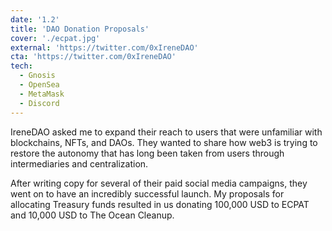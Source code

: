 ```yaml
---
date: '1.2'
title: 'DAO Donation Proposals'
cover: './ecpat.jpg'
external: 'https://twitter.com/0xIreneDAO'
cta: 'https://twitter.com/0xIreneDAO'
tech:
  - Gnosis
  - OpenSea
  - MetaMask
  - Discord
---
```


IreneDAO asked me to expand their reach to users that were unfamiliar with blockchains, NFTs, and DAOs. They wanted to share how web3 is trying to restore the autonomy that has long been taken from users through intermediaries and centralization.

After writing copy for several of their paid social media campaigns, they went on to have an incredibly successful launch. My proposals for allocating Treasury funds resulted in us donating 100,000 USD to ECPAT and 10,000 USD to The Ocean Cleanup.
